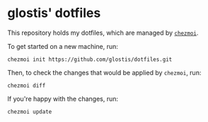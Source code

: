 # glostis' dotfiles

This repository holds my dotfiles, which are managed by [`chezmoi`](https://www.chezmoi.io/).

To get started on a new machine, run:

```
chezmoi init https://github.com/glostis/dotfiles.git
```

Then, to check the changes that would be applied by `chezmoi`, run:

```
chezmoi diff
```

If you're happy with the changes, run:

```
chezmoi update
```

